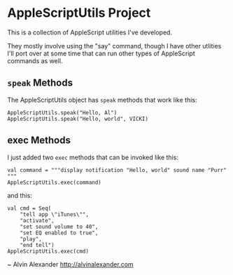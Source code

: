 AppleScriptUtils Project
========================

This is a collection of AppleScript utilities I've developed.

They mostly involve using the "say" command, though I have other
utlities I'll port over at some time that can run other types of
AppleScript commands as well.

`speak` Methods
---------------

The AppleScriptUtils object has `speak` methods that work like this:

    AppleScriptUtils.speak("Hello, Al")
    AppleScriptUtils.speak("Hello, world", VICKI)

    
exec Methods
------------

I just added two `exec` methods that can be invoked like this:

    val command = """display notification "Hello, world" sound name "Purr" """
    AppleScriptUtils.exec(command) 

and this:

    val cmd = Seq(
        "tell app \"iTunes\"", 
        "activate",
        "set sound volume to 40", 
        "set EQ enabled to true",
        "play",
        "end tell")
    AppleScriptUtils.exec(cmd)




~ Alvin Alexander
http://alvinalexander.com

